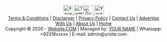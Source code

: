  <div align="center" class="silver"><a href="http://facebook.com/fburl"><img alt="Facebook - Geniushome" src="http://hmtamim.xtgem.com/css/56.png" width="30" height="30"/> </a><a href="http://twitter.com/twitterurl"><img alt="Twitter - Geniushome" style="width:30px" src="http://hmtamim.xtgem.com/css/53.png"/></a><a href="https://plus.google.com/app/basic/115662980061254632653/about?cbp=o7waku3ugd81&sview=27&cid=5&soc-app=115&soc-platform=1"><img alt="Google plus - GeniusHome" src="http://hmtamim.xtgem.com/css/52.png" width="30" height="30"/> </a><a href="http://www.youtube.com/youtubechannel"><img alt="Youtube - GeniusHome" src="http://hmtamim.xtgem.com/css/55.png" width="30" height="30"/></a></div><div class="silver" align="center" style="padding-bottom: 3px;"><a href=":url-site-12:">Terms &amp; Conditions</a> | <a href=":url-site-113:">Disclaimer</a> | <a href=":url-site-14:">Privacy Policy</a> | <a href=":url-site-15:">Contact Us</a> | <a href=":url-site-71:">Advertise With Us</a> | <a href=":url-site-72:">About Us</a> | <a href="/">Home</a> <br/>Copyright © 2020 - <a href="/">Website.COM</a> | Managed by: <a href="http://www.facebook.com/fb.id">YOUR NAME</a> | Whatsapp: +92316xxxxx | E-mail: admin@ursite.com</div>
<link rel="stylesheet" href="http://remedyblink.wapka.mobi/styles.css" type="text/css" media="screen" charset="utf-8"/>
